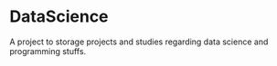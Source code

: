 # DataScience
A project to storage projects and studies regarding data science and programming stuffs.
